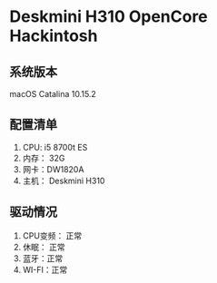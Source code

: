 # Deskmini H310 OpenCore Hackintosh

## 系统版本

macOS Catalina 10.15.2

## 配置清单

1. CPU: i5 8700t ES
2. 内存： 32G
3. 网卡：DW1820A 
4. 主机： Deskmini H310

## 驱动情况

1. CPU变频： 正常
2. 休眠： 正常
3. 蓝牙：正常
4. WI-FI：正常
